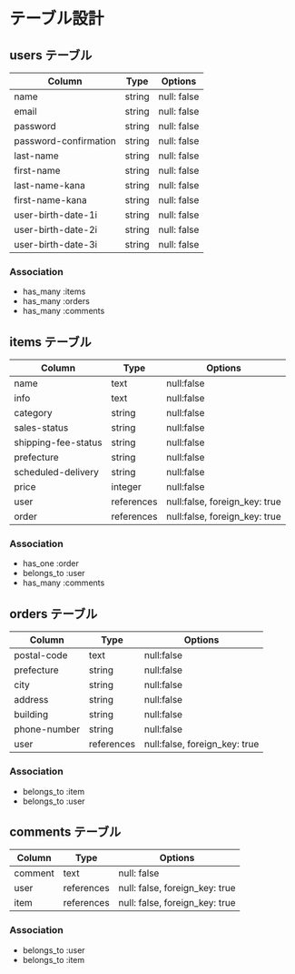 # テーブル設計

## users テーブル

| Column                | Type      | Options       |
| --------------------- | --------- | ------------- |
| name                  | string    | null: false   |
| email                 | string    | null: false   |
| password              | string    | null: false   |
| password-confirmation | string    | null: false   |
| last-name             | string    | null: false   |
| first-name            | string    | null: false   |
| last-name-kana        | string    | null: false   |
| first-name-kana       | string    | null: false   |
| user-birth-date-1i    | string    | null: false   |
| user-birth-date-2i    | string    | null: false   |
| user-birth-date-3i    | string    | null: false   |

### Association

- has_many :items
- has_many :orders
- has_many :comments

## items テーブル

| Column                | Type        | Options                       |
| --------------------- | ----------- | ----------------------------- |
| name                  | text        | null:false                    |
| info                  | text        | null:false                    |
| category              | string      | null:false                    |
| sales-status          | string      | null:false                    |
| shipping-fee-status   | string      | null:false                    |
| prefecture            | string      | null:false                    |
| scheduled-delivery    | string      | null:false                    |
| price                 | integer     | null:false                    |
| user                  | references  | null:false, foreign_key: true |
| order                 | references  | null:false, foreign_key: true |

### Association

- has_one :order
- belongs_to :user
- has_many :comments

## orders テーブル

| Column       | Type          | Options                       |
| ------------ | ------------- | ----------------------------- |
| postal-code  | text          | null:false                    |
| prefecture   | string        | null:false                    |
| city         | string        | null:false                    |
| address      | string        | null:false                    |
| building     | string        | null:false                    |
| phone-number | string        | null:false                    |
| user         | references    | null:false, foreign_key: true |

### Association

- belongs_to :item
- belongs_to :user

## comments テーブル

| Column  | Type       | Options                        |
| ------- | ---------- | ------------------------------ |
| comment | text       | null: false                    |
| user    | references | null: false, foreign_key: true |
| item    | references | null: false, foreign_key: true |

### Association

- belongs_to :user
- belongs_to :item

